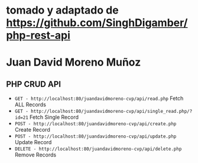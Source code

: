 # tomado y adaptado de https://github.com/SinghDigamber/php-rest-api

# Juan David Moreno Muñoz

## PHP CRUD API
* `GET - http://localhost:80/juandavidmoreno-cvp/api/read.php` Fetch ALL Records
* `GET - http://localhost:80/juandavidmoreno-cvp/api/single_read.php/?id=21` Fetch Single Record
* `POST - http://localhost:80/juandavidmoreno-cvp/api/create.php` Create Record
* `POST - http://localhost:80/juandavidmoreno-cvp/api/update.php` Update Record
* `DELETE - http://localhost:80/juandavidmoreno-cvp/api/delete.php` Remove Records
